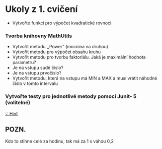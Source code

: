 # Ukoly z 1. cvičení

- Vytvořte funkci pro výpočet kvadratické rovnoci

### Tvorba knihovny MathUtils

- Vytvořit metodu ,,Power" (mocnina na druhou)
- Vytvořit metodu pro výpočet obsahu kruhu
- Vytvořit metodu pro tvorbu faktoriálu. Jaká je maximální hodnota parametru?
- Je na vstupu sudé číslo?
- Je na vstupu prvočíslo?
- Vytvořit metodu, která na vstupu má MIN a MAX a musí vrátit náhodné číslo v tomto intervalu

### Vytvořte testy pro jednotlivé metody pomocí Junit- 5 (volitelné)
[:bulb:	Hint](https://www.baeldung.com/parameterized-tests-junit-5)

## POZN.

Kdo to stihne celé za hodinu, tak má za 1 s váhou 0,2
